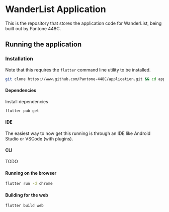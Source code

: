 # WanderList Application
This is the repository that stores the application code for WanderList, being built out by Pantone 448C.

## Running the application

### Installation
Note that this requires the `flutter` command line utility to be installed.
```bash
git clone https://www.github.com/Pantone-448C/application.git && cd application
```
#### Dependencies
Install dependencies
```bash
flutter pub get
```

#### IDE
The easiest way to now get this running is through an IDE like Android Studio or VSCode (with plugins).

#### CLI
TODO

#### Running on the browser
```bash
flutter run -d chrome
```

#### Building for the web
```bash
flutter build web
```
